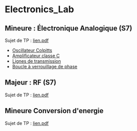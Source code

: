# Electronics_Lab

## Mineure : Électronique Analogique (S7)
Sujet de TP : [lien.pdf](Sujets_TP/TP_Comm_Num_2023.pdf)
- [Oscillateur Colpitts]()
- [Amplificateur classe C]()
- [Lignes de transmission]()
- [Boucle à verrouillage de phase]()


## Majeur : RF (S7)
Sujet de TP : [lien.pdf](Sujets_TP/TP_Comm_Num_2023.pdf)





## Mineure Conversion d'energie
Sujet de TP : [lien.pdf](Sujets_TP/TP_Comm_Num_2023.pdf)
